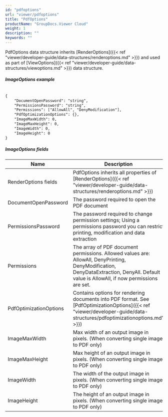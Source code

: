 ```yaml
---
id: "pdfoptions"
url: "viewer/pdfoptions"
title: "PdfOptions"
productName: "GroupDocs.Viewer Cloud"
weight: 1
description: ""
keywords: ""
---
```


PdfOptions data structure inherits [RenderOptions]({{< ref "viewer/developer-guide/data-structures/renderoptions.md" >}}) and used as part of [ViewOptions]({{< ref "viewer/developer-guide/data-structures/viewoptions.md" >}}) data structure.

##### ImageOptions example #####

```html

{
    "DocumentOpenPassword": "string",
    "PermissionsPassword": "string",
    "Permissions": ["AllowAll", "DenyModification"],
    "PdfOptimizationOptions": {},
    "ImageMaxWidth": 0,
    "ImageMaxHeight": 0,
    "ImageWidth": 0,
    "ImageHeight": 0
}

```

##### ImageOptions fields #####

|Name|Description
|---|---
|RenderOptions fields|PdfOptions inherits all properties of [RenderOptions]({{< ref "viewer/developer-guide/data-structures/renderoptions.md" >}})
|DocumentOpenPassword|The password required to open the PDF document
|PermissionsPassword|The password required to change permission settings; Using a permissions password you can restrict printing, modification and data extraction
|Permissions|The array of PDF document permissions. Allowed values are: AllowAll, DenyPrinting, DenyModification, DenyDataExtraction, DenyAll. Default value is AllowAll, if now permissions are set.
|PdfOptimizationOptions|Contains options for rendering documents into PDF format. See [PdfOptimizationOptions]({{< ref "viewer/developer-guide/data-structures/pdfoptimizationoptions.md" >}})
|ImageMaxWidth|Max width of an output image in pixels. (When converting single image to PDF only)
|ImageMaxHeight|Max height of an output image in pixels. (When converting single image to PDF only)
|ImageWidth|The width of the output image in pixels. (When converting single image to PDF only)
|ImageHeight|The height of an output image in pixels. (When converting single image to PDF only)
